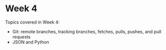 # Week 4

Topics covered in Week 4:

* Git: remote branches, tracking branches, fetches, pulls, pushes, and pull requests
* JSON and Python

